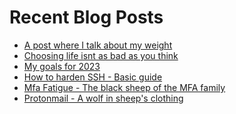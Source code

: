 # Recent Blog Posts

<!-- BLOG-POST-LIST:START -->
- [A post where I talk about my weight](https://eddiequinn.xyz/posts/a-post-where-i-talk-about-my-weight/)
- [Choosing life isnt as bad as you think](https://eddiequinn.xyz/posts/choose-life/)
- [My goals for 2023](https://eddiequinn.xyz/posts/2023-goals/)
- [How to harden SSH - Basic guide](https://eddiequinn.xyz/posts/harden_ssh/)
- [Mfa Fatigue - The black sheep of the MFA family](https://eddiequinn.xyz/posts/mfa-fatigue/)
- [Protonmail - A wolf in sheep&#39;s clothing](https://eddiequinn.xyz/posts/protonmail_wolfinsheepsclothing/)
<!-- BLOG-POST-LIST:END -->